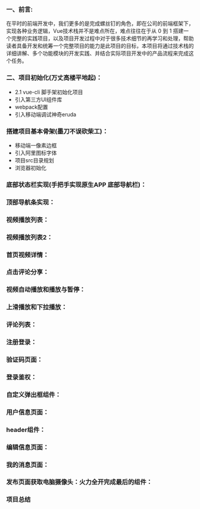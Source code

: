### 一、前言:

在平时的前端开发中，我们更多的是完成螺丝钉的角色，即在公司的前端框架下，实现各种业务逻辑，Vue技术栈并不是难点所在，难点往往在于从 0 到 1 搭建一个完整的实践项目，以及项目开发过程中对于很多技术细节的再学习和处理，帮助读者具备开发和统筹一个完整项目的能力是此项目的目标，本项目将通过技术栈的详细讲解、多个功能模块的开发实践、并结合实际项目开发中的产品流程来完成这个任务。

### 二、项目初始化(万丈高楼平地起)：

- 2.1 vue-cli 脚手架初始化项目
- 引入第三方UI组件库
- webpack配置
- 引入移动端调试神奇eruda

### 搭建项目基本骨架(墨刀不误砍柴工)：

- 移动端一像素边框
- 引入阿里图标字体
- 项目src目录规划
- 浏览器初始化

### 底部状态栏实现(手把手实现原生APP 底部导航栏)：

### 顶部导航条实现：

### 视频播放列表：

### 视频播放列表2：

### 首页视频详情：

### 点击评论分享：

### 视频自动播放和播放与暂停：

### 上滑播放和下拉播放：

### 评论列表：

### 注册登录：

### 验证码页面：

### 登录鉴权：

### 自定义弹出框组件：

### 用户信息页面：

### header组件：

### 编辑信息页面：

### 我的消息页面：

### 发布页面获取电脑摄像头：火力全开完成最后的组件：

### 项目总结



